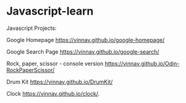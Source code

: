 # Javascript-learn
Javascript Projects: 

Google Homepage
https://vinnav.github.io/google-homepage/

Google Search Page
https://vinnav.github.io/google-search/

Rock, paper, scissor - console version
https://vinnav.github.io/Odin-RockPaperScissor/

Drum Kit
https://vinnav.github.io/DrumKit/

Clock
https://vinnav.github.io/clock/.
